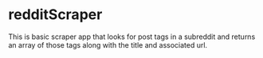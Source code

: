 # redditScraper

This  is basic scraper app that looks for post tags in a subreddit and returns an array of those tags along with the title and associated url.  
